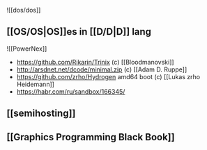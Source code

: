 ![[dos/dos]]
## [[OS/OS|OS]]es in [[D/D|D]] lang


![[PowerNex]]

- https://github.com/Rikarin/Trinix (c) [[Bloodmanovski]]
- http://arsdnet.net/dcode/minimal.zip (c) [[Adam D. Ruppe]]
- https://github.com/zrho/Hydrogen amd64 boot (c) [[Lukas zrho Heidemann]]
- https://habr.com/ru/sandbox/166345/

## [[semihosting]]
## [[Graphics Programming Black Book]]

